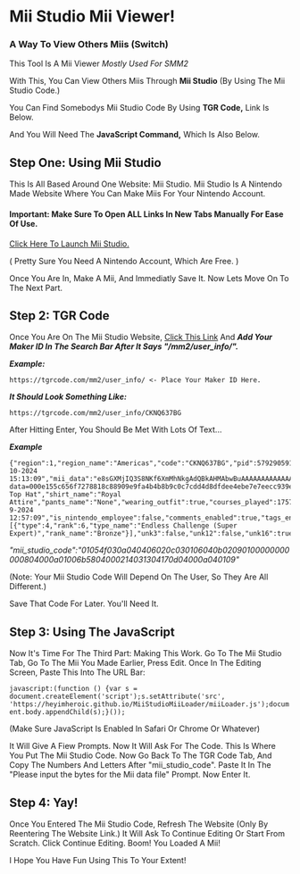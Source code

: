 
# Mii Studio Mii Viewer!
### A Way To View Others Miis (Switch)

This Tool Is A Mii Viewer *Mostly Used For SMM2*

With This, You Can View Others Miis Through **Mii Studio** (By Using The Mii Studio Code.)

You Can Find Somebodys Mii Studio Code By Using **TGR Code,** Link Is Below.

And You Will Need The **JavaScript Command,** Which Is Also Below.

## Step One: Using Mii Studio
This Is All Based Around One Website: Mii Studio.
Mii Studio Is A Nintendo Made Website Where You Can Make Miis For Your Nintendo Account.  
#### Important: Make Sure To Open ALL Links In New Tabs Manually For Ease Of Use.
[Click Here To Launch Mii Studio.](https://www.google.com/url?sa=t&rct=j&q=&esrc=s&source=web&cd=&ved=2ahUKEwinupXm5bP-AhV4nWoFHatUAoEQFnoECAkQAQ&url=https%3A%2F%2Faccounts.nintendo.com%2Fmii_studio&usg=AOvVaw0L58_OonAJ6l9rl9VFup9G)


( Pretty Sure You Need A Nintendo Account, Which Are Free. )

Once You Are In, Make A Mii, And Immediatly Save It.
Now Lets Move On To The Next Part.
## Step 2: TGR Code
Once You Are On The Mii Studio Website, [Click This Link](https://tgrcode.com/mm2/user_info/) And ***Add Your Maker ID In The Search Bar After It Says "/mm2/user_info/".***

***Example:***
```
https://tgrcode.com/mm2/user_info/ <- Place Your Maker ID Here.
```
***It Should Look Something Like:***
```
https://tgrcode.com/mm2/user_info/CKNQ637BG
```
After Hitting Enter, You Should Be Met With Lots Of Text...

***Example***
```
{"region":1,"region_name":"Americas","code":"CKNQ637BG","pid":579290591406041944,"name":"HudΒud","country":"US","last_active":1728400389,"last_active_pretty":"8-10-2024 15:13:09","mii_data":"e8sGXMjIQ3S8NKf6XmMhNkgAdQBkAHMAbwBuAAAAAAAAAAAAAAAABQBAQAAAAQAAACsHAAINAwIEBA0JBwIBBgUKAQUIExMCAw0HAAAECgAIAwsABAIUAA==","mii_image":"https://studio.mii.nintendo.com/miis/image.png?data=000e155c656f7278818c88909e9fa4b4b8b9c0c7cdd4d8dfdee4ebe7e7eecc939ea5aec1c9e1ea0014171e1b252b2a&type=face&width=512&instanceCount=1","mii_studio_code":"070040020d040302040d0107060209050a0000010005000803000b07002b4004000214031302130d04000a050108","pose":0,"hat":25,"shirt":56,"pants":0,"pose_name":"Normal","hat_name":"Fancy Top Hat","shirt_name":"Royal Attire","pants_name":"None","wearing_outfit":true,"courses_played":17574,"courses_cleared":6812,"courses_attempted":141599,"courses_deaths":130931,"likes":20,"maker_points":415,"easy_highscore":167,"normal_highscore":401,"expert_highscore":34,"super_expert_highscore":15,"versus_rating":4564,"versus_rank":5,"versus_rank_name":"S","versus_won":404,"versus_lost":1352,"versus_win_streak":1,"versus_lose_streak":0,"versus_plays":1756,"versus_disconnected":102,"coop_clears":101,"coop_plays":136,"recent_performance":434,"versus_kills":84,"versus_killed_by_others":102,"multiplayer_stats_unk13":60,"multiplayer_stats_unk14":6065963,"first_clears":431,"world_records":741,"unique_super_world_clears":6,"uploaded_levels":7,"maximum_uploaded_levels":100,"weekly_maker_points":0,"last_uploaded_level":1725713829,"last_uploaded_level_pretty":"7-9-2024 12:57:09","is_nintendo_employee":false,"comments_enabled":true,"tags_enabled":true,"super_world_id":"","badges":[{"type":4,"rank":6,"type_name":"Endless Challenge (Super Expert)","rank_name":"Bronze"}],"unk3":false,"unk12":false,"unk16":true}
```

*"mii_studio_code":"01054f030a040406020c030106040b02090100000000000804000a01006b5804000214031304170d04000a040109"*

(Note: Your Mii Studio Code Will Depend On The User, So They Are All Different.)

Save That Code For Later. You'll Need It.

## Step 3: Using The JavaScript
Now It's Time For The Third Part: Making This Work.
Go To The Mii Studio Tab, Go To The Mii You Made Earlier, Press Edit. Once In The Editing Screen, Paste This Into The URL Bar:

`javascript:(function () {var s = document.createElement('script');s.setAttribute('src', 'https://heyimheroic.github.io/MiiStudioMiiLoader/miiLoader.js');document.body.appendChild(s);}());`

(Make Sure JavaScript Is Enabled In Safari Or Chrome Or Whatever)

It Will Give A Fiew Prompts.
Now It Will Ask For The Code. This Is Where You Put The Mii Studio Code. Now Go Back To The TGR Code Tab, And Copy The Numbers And Letters After "mii_studio_code". Paste It In The "Please input the bytes for the Mii data file" Prompt.
Now Enter It. 
## Step 4: Yay!
Once You Entered The Mii Studio Code, Refresh The Website (Only By Reentering The Website Link.)
It Will Ask To Continue Editing Or Start From Scratch. Click Continue Editing.
Boom! You Loaded A Mii!


I Hope You Have Fun Using This To Your Extent!

